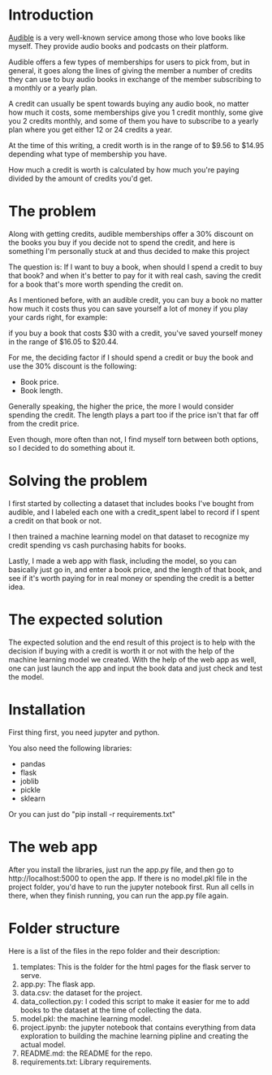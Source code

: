# Introduction

[Audible](https://audible.com) is a very well-known service among those who love books like myself. They provide audio books and podcasts on their platform.

Audible offers a few types of memberships for users to pick from, but in general, it goes along the lines of giving the member a number of credits they can use to buy audio books in exchange of the member subscribing to a monthly or a yearly plan.

A credit can usually be spent towards buying any audio book, no matter how much it costs, some memberships give you 1 credit monthly, some give you 2 credits monthly, and some of them you have to subscribe to a yearly plan where you get either 12 or 24 credits a year.

At the time of this writing, a credit worth is in the range of to $9.56 to $14.95 depending what type of membership you have.

How much a credit is worth is calculated by how much you're paying divided by the amount of credits you'd get.

# The problem

Along with getting credits, audible memberships offer a 30% discount on the books you buy if you decide not to spend the credit, and here is something I'm personally stuck at and thus decided to make this project

The question is: If I want to buy a book, when should I spend a credit to buy that book? and when it's better to pay for it with real cash, saving the credit for a book that's more worth spending the credit on.

As I mentioned before, with an audible credit, you can buy a book no matter how much it costs thus you can save yourself a lot of money if you play your cards right, for example:

if you buy a book that costs $30 with a credit, you've saved yourself money in the range of $16.05 to $20.44.

For me, the deciding factor if I should spend a credit or buy the book and use the 30% discount is the following:

* Book price.
* Book length.

Generally speaking, the higher the price, the more I would consider spending the credit. The length plays a part too if the price isn't that far off from the credit price.

Even though, more often than not, I find myself torn between both options, so I decided to do something about it.

# Solving the problem

I first started by collecting a dataset that includes books I've bought from audible, and I labeled each one with a credit_spent label to record if I spent a credit on that book or not.

I then trained a machine learning model on that dataset to recognize my credit spending vs cash purchasing habits for books.

Lastly, I made a web app with flask, including the model, so you can basically just go in, and enter a book price, and the length of that book, and see if it's worth paying for in real money or spending the credit is a better idea.

# The expected solution

The expected solution and the end result of this project is to help with the decision if buying with a credit is worth it or not with the help of the machine learning model we created.
With the help of the web app as well, one can just launch the app and input the book data and just check and test the model.

# Installation

First thing first, you need jupyter and python.

You also need the following libraries:

* pandas
* flask
* joblib
* pickle
* sklearn

Or you can just do "pip install -r requirements.txt"

# The web app

After you install the libraries, just run the app.py file, and then go to http://localhost:5000 to open the app.
If there is no model.pkl file in the project folder, you'd have to run the jupyter notebook first. Run all cells in there, when they finish running, you can run the app.py file again.

# Folder structure

Here is a list of the files in the repo folder and their description:

1. templates: This is the folder for the html pages for the flask server to serve.
2. app.py: The flask app.
3. data.csv: the dataset for the project.
4. data_collection.py: I coded this script to make it easier for me to add books to the dataset at the time of collecting the data.
5. model.pkl: the machine learning model.
6. project.ipynb: the jupyter notebook that contains everything from data exploration to building the machine learning pipline and creating the actual model.
7. README.md: the README for the repo.
8. requirements.txt: Library requirements.